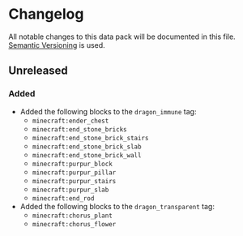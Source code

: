 # Changelog

All notable changes to this data pack will be documented in this file. [Semantic Versioning] is used.

## Unreleased

### Added

- Added the following blocks to the `dragon_immune` tag:
  - `minecraft:ender_chest`
  - `minecraft:end_stone_bricks`
  - `minecraft:end_stone_brick_stairs`
  - `minecraft:end_stone_brick_slab`
  - `minecraft:end_stone_brick_wall`
  - `minecraft:purpur_block`
  - `minecraft:purpur_pillar`
  - `minecraft:purpur_stairs`
  - `minecraft:purpur_slab`
  - `minecraft:end_rod`
- Added the following blocks to the `dragon_transparent` tag:
  - `minecraft:chorus_plant`
  - `minecraft:chorus_flower`

[Semantic Versioning]: https://semver.org/spec/v2.0.0.html
